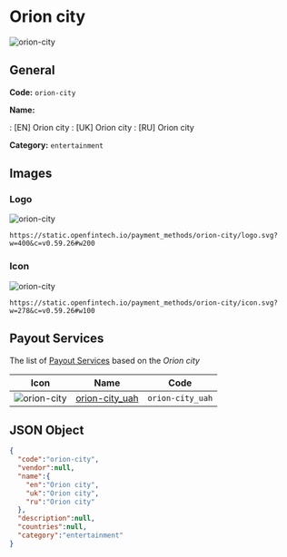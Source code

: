 
# Orion city 
![orion-city](https://static.openfintech.io/payment_methods/orion-city/logo.svg?w=400&c=v0.59.26#w200)  

## General 
**Code:** `orion-city` 
 
**Name:** 
 
:	[EN] Orion city 
:	[UK] Orion city 
:	[RU] Orion city 
 
**Category:** `entertainment` 
 

## Images 

### Logo 
![orion-city](https://static.openfintech.io/payment_methods/orion-city/logo.svg?w=400&c=v0.59.26#w200)  

```
https://static.openfintech.io/payment_methods/orion-city/logo.svg?w=400&c=v0.59.26#w200
```  

### Icon 
![orion-city](https://static.openfintech.io/payment_methods/orion-city/icon.svg?w=278&c=v0.59.26#w100)  

```
https://static.openfintech.io/payment_methods/orion-city/icon.svg?w=278&c=v0.59.26#w100
```  

## Payout Services 
 
The list of [Payout Services](/payout-services/) based on the _Orion city_ 

|Icon|Name|Code| 
|:---:|:---:|:---:| 
|![orion-city](https://static.openfintech.io/payout_methods/orion-city/icon.png?w=278&c=v0.59.26#w40) |[orion-city_uah](/payout-services/orion-city_uah/)|`orion-city_uah`| 
 

## JSON Object 

```json
{
  "code":"orion-city",
  "vendor":null,
  "name":{
    "en":"Orion city",
    "uk":"Orion city",
    "ru":"Orion city"
  },
  "description":null,
  "countries":null,
  "category":"entertainment"
}
```  

